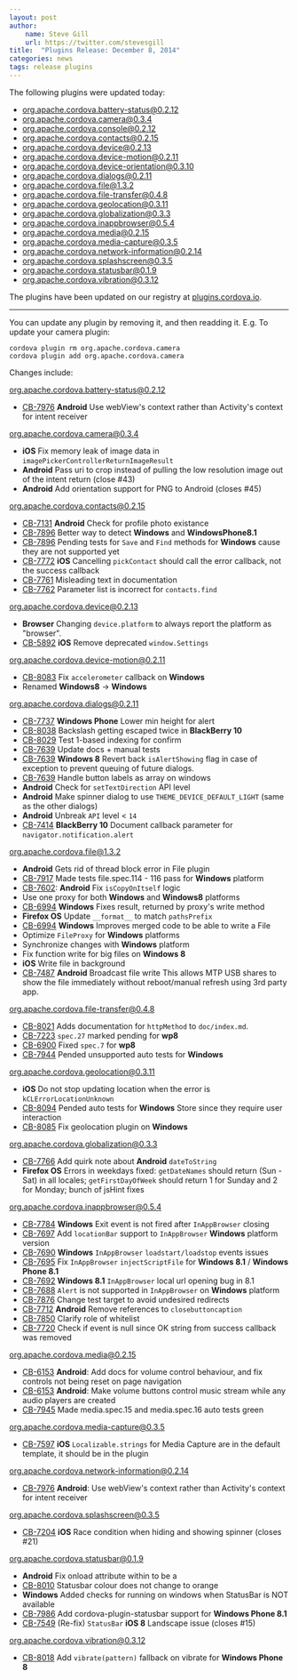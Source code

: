 ```yaml
---
layout: post
author:
    name: Steve Gill
    url: https://twitter.com/stevesgill
title:  "Plugins Release: December 8, 2014"
categories: news
tags: release plugins
---
```

The following plugins were updated today:

* org.apache.cordova.battery-status@0.2.12
* org.apache.cordova.camera@0.3.4
* org.apache.cordova.console@0.2.12
* org.apache.cordova.contacts@0.2.15
* org.apache.cordova.device@0.2.13
* org.apache.cordova.device-motion@0.2.11
* org.apache.cordova.device-orientation@0.3.10
* org.apache.cordova.dialogs@0.2.11
* org.apache.cordova.file@1.3.2
* org.apache.cordova.file-transfer@0.4.8
* org.apache.cordova.geolocation@0.3.11
* org.apache.cordova.globalization@0.3.3
* org.apache.cordova.inappbrowser@0.5.4
* org.apache.cordova.media@0.2.15
* org.apache.cordova.media-capture@0.3.5
* org.apache.cordova.network-information@0.2.14
* org.apache.cordova.splashscreen@0.3.5
* org.apache.cordova.statusbar@0.1.9
* org.apache.cordova.vibration@0.3.12

The plugins have been updated on our registry at [plugins.cordova.io](http://plugins.cordova.io/).

----
You can update any plugin by removing it, and then readding it. E.g. To update your camera plugin:

    cordova plugin rm org.apache.cordova.camera
    cordova plugin add org.apache.cordova.camera

Changes include:
<!--more-->

org.apache.cordova.battery-status@0.2.12
* [CB-7976](https://issues.apache.org/jira/browse/CB-7976) **Android** Use webView's context rather than Activity's context for intent receiver

org.apache.cordova.camera@0.3.4
* **iOS** Fix memory leak of image data in `imagePickerControllerReturnImageResult`
* **Android** Pass uri to crop instead of pulling the low resolution image out of the intent return (close #43)
* **Android** Add orientation support for PNG to Android (closes #45)

org.apache.cordova.contacts@0.2.15
* [CB-7131](https://issues.apache.org/jira/browse/CB-7131) **Android** Check for profile photo existance
* [CB-7896](https://issues.apache.org/jira/browse/CB-7896) Better way to detect **Windows** and **WindowsPhone8.1**
* [CB-7896](https://issues.apache.org/jira/browse/CB-7896) Pending tests for `Save` and `Find` methods for **Windows** cause they are not supported yet
* [CB-7772](https://issues.apache.org/jira/browse/CB-7772) **iOS** Cancelling `pickContact` should call the error callback, not the success callback
* [CB-7761](https://issues.apache.org/jira/browse/CB-7761) Misleading text in documentation
* [CB-7762](https://issues.apache.org/jira/browse/CB-7762) Parameter list is incorrect for `contacts.find`

org.apache.cordova.device@0.2.13
* **Browser** Changing `device.platform` to always report the platform as "browser".
* [CB-5892](https://issues.apache.org/jira/browse/CB-5892) **iOS** Remove deprecated `window.Settings`

org.apache.cordova.device-motion@0.2.11
* [CB-8083](https://issues.apache.org/jira/browse/CB-8083) Fix `accelerometer` callback on **Windows**
* Renamed **Windows8** -> **Windows**

org.apache.cordova.dialogs@0.2.11
* [CB-7737](https://issues.apache.org/jira/browse/CB-7737) **Windows Phone** Lower min height for alert
* [CB-8038](https://issues.apache.org/jira/browse/CB-8038) Backslash getting escaped twice in **BlackBerry 10**
* [CB-8029](https://issues.apache.org/jira/browse/CB-8029) Test 1-based indexing for confirm
* [CB-7639](https://issues.apache.org/jira/browse/CB-7639) Update docs + manual tests
* [CB-7639](https://issues.apache.org/jira/browse/CB-7639) **Windows 8** Revert back `isAlertShowing` flag in case of exception to prevent queuing of future dialogs.
* [CB-7639](https://issues.apache.org/jira/browse/CB-7639) Handle button labels as array on windows
* **Android** Check for `setTextDirection` API level
* **Android** Make spinner dialog to use `THEME_DEVICE_DEFAULT_LIGHT` (same as the other dialogs)
* **Android** Unbreak `API` level < `14`
* [CB-7414](https://issues.apache.org/jira/browse/CB-7414) **BlackBerry 10** Document callback parameter for `navigator.notification.alert`

org.apache.cordova.file@1.3.2
* **Android** Gets rid of thread block error in File plugin
* [CB-7917](https://issues.apache.org/jira/browse/CB-7917) Made tests file.spec.114 - 116 pass for **Windows** platform
* [CB-7602](https://issues.apache.org/jira/browse/CB-7602): **Android** Fix `isCopyOnItself` logic
* Use one proxy for both **Windows** and **Windows8** platforms
* [CB-6994](https://issues.apache.org/jira/browse/CB-6994) **Windows** Fixes result, returned by proxy's write method
* **Firefox OS** Update `__format__` to match `pathsPrefix`
* [CB-6994](https://issues.apache.org/jira/browse/CB-6994) **Windows** Improves merged code to be able to write a File
* Optimize `FileProxy` for **Windows** platforms
* Synchronize changes with **Windows** platform
* Fix function write for big files on **Windows 8**
* **iOS** Write file in background
* [CB-7487](https://issues.apache.org/jira/browse/CB-7487) **Android** Broadcast file write This allows MTP USB shares to show the file immediately without reboot/manual refresh using 3rd party app.

org.apache.cordova.file-transfer@0.4.8
* [CB-8021](https://issues.apache.org/jira/browse/CB-8021) Adds documentation for `httpMethod` to `doc/index.md`.
* [CB-7223](https://issues.apache.org/jira/browse/CB-7223) `spec.27` marked pending for **wp8**
* [CB-6900](https://issues.apache.org/jira/browse/CB-6900) Fixed `spec.7` for **wp8**
* [CB-7944](https://issues.apache.org/jira/browse/CB-7944) Pended unsupported auto tests for **Windows**

org.apache.cordova.geolocation@0.3.11
* **iOS** Do not stop updating location when the error is `kCLErrorLocationUnknown`
* [CB-8094](https://issues.apache.org/jira/browse/CB-8094) Pended auto tests for **Windows** Store since they require user interaction
* [CB-8085](https://issues.apache.org/jira/browse/CB-8085) Fix geolocation plugin on **Windows**

org.apache.cordova.globalization@0.3.3
* [CB-7766](https://issues.apache.org/jira/browse/CB-7766) Add quirk note about **Android** `dateToString`
* **Firefox OS** Errors in weekdays fixed: `getDateNames` should return (Sun - Sat) in all locales; `getFirstDayOfWeek` should return 1 for Sunday and 2 for Monday; bunch of jsHint fixes

org.apache.cordova.inappbrowser@0.5.4
* [CB-7784](https://issues.apache.org/jira/browse/CB-7784) **Windows** Exit event is not fired after `InAppBrowser` closing
* [CB-7697](https://issues.apache.org/jira/browse/CB-7697) Add `locationBar` support to `InAppBrowser` **Windows** platform version
* [CB-7690](https://issues.apache.org/jira/browse/CB-7690) **Windows** `InAppBrowser` `loadstart/loadstop` events issues
* [CB-7695](https://issues.apache.org/jira/browse/CB-7695) Fix `InAppBrowser` `injectScriptFile` for **Windows 8.1** / **Windows Phone 8.1**
* [CB-7692](https://issues.apache.org/jira/browse/CB-7692) **Windows 8.1** `InAppBrowser` local url opening bug in 8.1
* [CB-7688](https://issues.apache.org/jira/browse/CB-7688) `Alert` is not supported in `InAppBrowser` on **Windows** platform
* [CB-7876](https://issues.apache.org/jira/browse/CB-7876) Change test target to avoid undesired redirects
* [CB-7712](https://issues.apache.org/jira/browse/CB-7712) **Android** Remove references to `closebuttoncaption`
* [CB-7850](https://issues.apache.org/jira/browse/CB-7850) Clarify role of whitelist
* [CB-7720](https://issues.apache.org/jira/browse/CB-7720) Check if event is null since OK string from success callback was removed

org.apache.cordova.media@0.2.15
* [CB-6153](https://issues.apache.org/jira/browse/CB-6153) **Android**: Add docs for volume control behaviour, and fix controls not being reset on page navigation
* [CB-6153](https://issues.apache.org/jira/browse/CB-6153) **Android**: Make volume buttons control music stream while any audio players are created
* [CB-7945](https://issues.apache.org/jira/browse/CB-7945) Made media.spec.15 and media.spec.16 auto tests green

org.apache.cordova.media-capture@0.3.5
* [CB-7597](https://issues.apache.org/jira/browse/CB-7597) **iOS** `Localizable.strings` for Media Capture are in the default template, it should be in the plugin

org.apache.cordova.network-information@0.2.14
* [CB-7976](https://issues.apache.org/jira/browse/CB-7976) **Android**: Use webView's context rather than Activity's context for intent receiver

org.apache.cordova.splashscreen@0.3.5
* [CB-7204](https://issues.apache.org/jira/browse/CB-7204) **iOS** Race condition when hiding and showing spinner (closes #21)

org.apache.cordova.statusbar@0.1.9
* **Android** Fix onload attribute within <feature> to be a <param>
* [CB-8010](https://issues.apache.org/jira/browse/CB-8010) Statusbar colour does not change to orange
* **Windows** Added checks for running on windows when StatusBar is NOT available
* [CB-7986](https://issues.apache.org/jira/browse/CB-7986) Add cordova-plugin-statusbar support for **Windows Phone 8.1**
* [CB-7549](https://issues.apache.org/jira/browse/CB-7549) (Re-fix) `StatusBar` **iOS 8** Landscape issue (closes #15)

org.apache.cordova.vibration@0.3.12
* [CB-8018](https://issues.apache.org/jira/browse/CB-8018) Add `vibrate(pattern)` fallback on vibrate for **Windows Phone 8**
